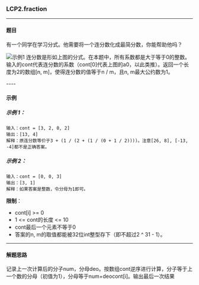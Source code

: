 ### LCP2.fraction
----
#### 题目
有一个同学在学习分式。他需要将一个连分数化成最简分数，你能帮助他吗？

![示例1](https://assets.leetcode-cn.com/aliyun-lc-upload/uploads/2019/09/09/fraction_example_1.jpg)
连分数是形如上图的分式。在本题中，所有系数都是大于等于0的整数。
输入的cont代表连分数的系数（cont[0]代表上图的a0，以此类推）。返回一个长度为2的数组[n, m]，使得连分数的值等于n / m，且n, m最大公约数为1。

---- 
#### 示例

##### 示例 1：

```
输入：cont = [3, 2, 0, 2]
输出：[13, 4]
解释：原连分数等价于3 + (1 / (2 + (1 / (0 + 1 / 2))))。注意[26, 8], [-13, -4]都不是正确答案。
```

##### 示例 2：

```
输入：cont = [0, 0, 3]
输出：[3, 1]
解释：如果答案是整数，令分母为1即可。
```

**限制**：

- cont[i] >= 0
- 1 <= cont的长度 <= 10
- cont最后一个元素不等于0
- 答案的n, m的取值都能被32位int整型存下（即不超过2 ^ 31 - 1）。

----
#### 解题思路
记录上一次计算后的分子num，分母deo。按数组cont逆序进行计算，分子等于上一个数的分母（初值为1），分母等于num+deocont[i]。输出最后一次结果
